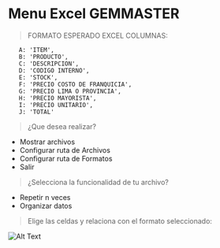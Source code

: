 <h1>Menu Excel GEMMASTER</h1>

> FORMATO ESPERADO EXCEL COLUMNAS:

 ````
    A: 'ITEM',
    B: 'PRODUCTO',
    C: 'DESCRIPCION',
    D: 'CODIGO INTERNO',
    E: 'STOCK',
    F: 'PRECIO COSTO DE FRANQUICIA',
    G: 'PRECIO LIMA O PROVINCIA',
    H: 'PRECIO MAYORISTA',
    I: 'PRECIO UNITARIO',
    J: 'TOTAL'
 ````

> ¿Que desea realizar?

- Mostrar archivos
- Configurar ruta de Archivos
- Configurar ruta de Formatos
- Salir

> ¿Selecciona la funcionalidad de tu archivo?

- Repetir n veces
- Organizar datos

> Elige las celdas y relaciona con el formato seleccionado:


![Alt Text](https://i.postimg.cc/HnmKDCys/Captura-desde-2022-10-22-00-09-39.png)
